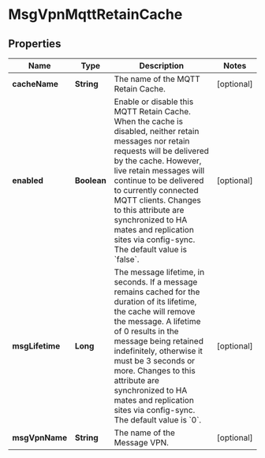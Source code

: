 

# MsgVpnMqttRetainCache


## Properties

| Name | Type | Description | Notes |
|------------ | ------------- | ------------- | -------------|
|**cacheName** | **String** | The name of the MQTT Retain Cache. |  [optional] |
|**enabled** | **Boolean** | Enable or disable this MQTT Retain Cache. When the cache is disabled, neither retain messages nor retain requests will be delivered by the cache. However, live retain messages will continue to be delivered to currently connected MQTT clients. Changes to this attribute are synchronized to HA mates and replication sites via config-sync. The default value is &#x60;false&#x60;. |  [optional] |
|**msgLifetime** | **Long** | The message lifetime, in seconds. If a message remains cached for the duration of its lifetime, the cache will remove the message. A lifetime of 0 results in the message being retained indefinitely, otherwise it must be 3 seconds or more. Changes to this attribute are synchronized to HA mates and replication sites via config-sync. The default value is &#x60;0&#x60;. |  [optional] |
|**msgVpnName** | **String** | The name of the Message VPN. |  [optional] |



